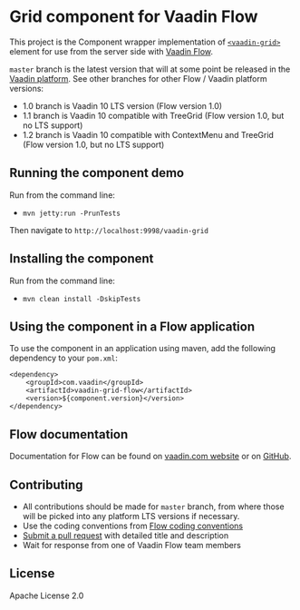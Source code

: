# Grid component for Vaadin Flow

This project is the Component wrapper implementation of [`<vaadin-grid>`](https://github.com/vaadin/vaadin-grid) element
for use from the server side with [Vaadin Flow](https://github.com/vaadin/flow).

`master` branch is the latest version that will at some point be released in the [Vaadin platform](https://github.com/vaadin/platform). See other branches for other Flow / Vaadin platform versions:
* 1.0 branch is Vaadin 10 LTS version (Flow version 1.0)
* 1.1 branch is Vaadin 10 compatible with TreeGrid (Flow version 1.0, but no LTS support)
* 1.2 branch is Vaadin 10 compatible with ContextMenu and TreeGrid (Flow version 1.0, but no LTS support)

## Running the component demo
Run from the command line:
- `mvn jetty:run -PrunTests`

Then navigate to `http://localhost:9998/vaadin-grid`

## Installing the component
Run from the command line:
- `mvn clean install -DskipTests`

## Using the component in a Flow application
To use the component in an application using maven,
add the following dependency to your `pom.xml`:
```
<dependency>
    <groupId>com.vaadin</groupId>
    <artifactId>vaadin-grid-flow</artifactId>
    <version>${component.version}</version>
</dependency>
```

## Flow documentation
Documentation for Flow can be found on [vaadin.com website](https://vaadin.com/docs/v10/flow/Overview.html) or on [GitHub](https://github.com/vaadin/flow-and-components-documentation/blob/master/documentation/Overview.asciidoc).

## Contributing
- All contributions should be made for `master` branch, from where those will be picked into any platform LTS versions if necessary.
- Use the coding conventions from [Flow coding conventions](https://github.com/vaadin/flow/tree/master/eclipse)
- [Submit a pull request](https://www.digitalocean.com/community/tutorials/how-to-create-a-pull-request-on-github) with detailed title and description
- Wait for response from one of Vaadin Flow team members

## License
Apache License 2.0
